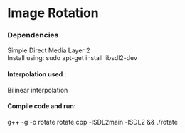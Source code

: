 # Image Rotation

### **Dependencies**
 
Simple Direct Media Layer 2 <br>
Install using: sudo apt-get install libsdl2-dev

#### **Interpolation used** :
Bilinear interpolation

#### **Compile code and run**:
g++ -g -o rotate rotate.cpp -lSDL2main -lSDL2 && ./rotate 